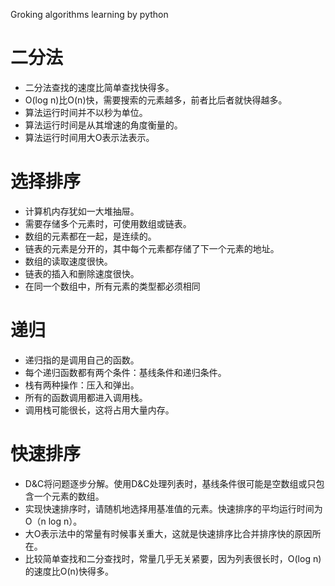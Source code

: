 Groking algorithms learning by python

# 二分法
* 二分法查找的速度比简单查找快得多。
* O(log n)比O(n)快，需要搜索的元素越多，前者比后者就快得越多。
* 算法运行时间并不以秒为单位。
* 算法运行时间是从其增速的角度衡量的。
* 算法运行时间用大O表示法表示。

# 选择排序
* 计算机内存犹如一大堆抽屉。
* 需要存储多个元素时，可使用数组或链表。
* 数组的元素都在一起，是连续的。
* 链表的元素是分开的，其中每个元素都存储了下一个元素的地址。
* 数组的读取速度很快。
* 链表的插入和删除速度很快。
* 在同一个数组中，所有元素的类型都必须相同

# 递归
* 递归指的是调用自己的函数。
* 每个递归函数都有两个条件：基线条件和递归条件。
* 栈有两种操作：压入和弹出。
* 所有的函数调用都进入调用栈。
* 调用栈可能很长，这将占用大量内存。

# 快速排序
* D&C将问题逐步分解。使用D&C处理列表时，基线条件很可能是空数组或只包含一个元素的数组。
* 实现快速排序时，请随机地选择用基准值的元素。快速排序的平均运行时间为O（n log n）。
* 大O表示法中的常量有时候事关重大，这就是快速排序比合并排序快的原因所在。
* 比较简单查找和二分查找时，常量几乎无关紧要，因为列表很长时，O(log n)的速度比O(n)快得多。


